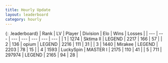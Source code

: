 ```yaml
---
title: Hourly Update
layout: leaderboard
category: hourly
---
```


{: .leaderboard}
| Rank | LV | Player | Division | Elo | Wins | Losses |
| --- | --- | --- | --- | --- | --- | --- |
| <span data-change="0">1</span> | 1274 | <span title="ID: 402846">Sktima II</span> | LEGEND | <span data-change="0">2217</span> | <span data-change="0">166</span> | <span data-change="0">57</span> |
| <span data-change="0">2</span> | 136 | <span title="ID: 750033">opium</span> | LEGEND | <span data-change="0">2216</span> | <span data-change="0">111</span> | <span data-change="0">31</span> |
| <span data-change="0">3</span> | 1440 | <span title="ID: 416373">Mirakee</span> | LEGEND | <span data-change="0">2203</span> | <span data-change="0">78</span> | <span data-change="0">15</span> |
| <span data-change="0">4</span> | 1593 | <span title="ID: 498412">LuckySpin</span> | MASTER I | <span data-change="0">2175</span> | <span data-change="0">110</span> | <span data-change="0">41</span> |
| <span data-change="0">5</span> | 711 | <span title="ID: 544038">297974</span> | LEGEND | <span data-change="0">2165</span> | <span data-change="0">94</span> | <span data-change="0">28</span> |